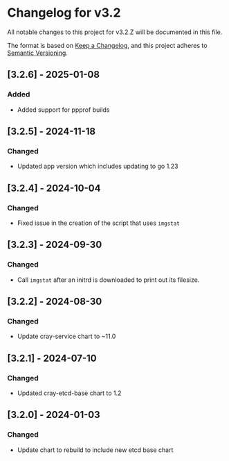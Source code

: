 # Changelog for v3.2

All notable changes to this project for v3.2.Z will be documented in this file.

The format is based on [Keep a Changelog](https://keepachangelog.com/en/1.0.0/),
and this project adheres to [Semantic Versioning](https://semver.org/spec/v2.0.0.html).

## [3.2.6] - 2025-01-08

### Added

- Added support for ppprof builds

## [3.2.5] - 2024-11-18

### Changed

- Updated app version which includes updating to go 1.23

## [3.2.4] - 2024-10-04

### Changed

- Fixed issue in the creation of the script that uses `imgstat`

## [3.2.3] - 2024-09-30

### Changed

- Call `imgstat` after an initrd is downloaded to print out its filesize.

## [3.2.2] - 2024-08-30

### Changed

- Update cray-service chart to ~11.0

## [3.2.1] - 2024-07-10

### Changed

- Updated cray-etcd-base chart to 1.2

## [3.2.0] - 2024-01-03

### Changed

- Update chart to rebuild to include new etcd base chart
